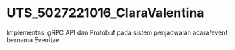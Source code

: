 # UTS_5027221016_ClaraValentina
Implementasi gRPC API dan Protobuf pada sistem penjadwalan acara/event bernama Eventize
